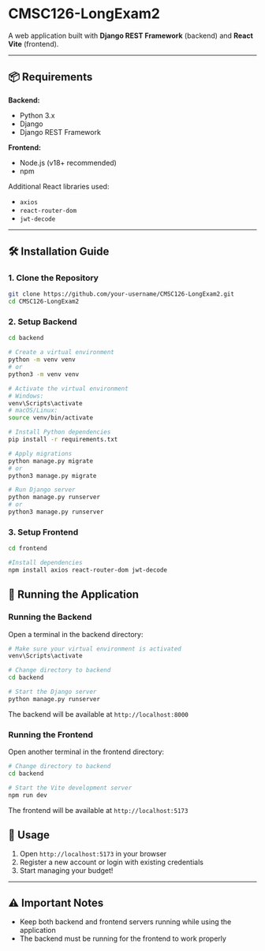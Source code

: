 # CMSC126-LongExam2

A web application built with **Django REST Framework** (backend) and **React Vite** (frontend).

---

## 📦 Requirements

**Backend:**
- Python 3.x
- Django
- Django REST Framework

**Frontend:**
- Node.js (v18+ recommended)
- npm

Additional React libraries used:
- `axios`
- `react-router-dom`
- `jwt-decode`

---

## 🛠 Installation Guide

### 1. Clone the Repository

```bash
git clone https://github.com/your-username/CMSC126-LongExam2.git
cd CMSC126-LongExam2
```

### 2. Setup Backend

```bash
cd backend

# Create a virtual environment
python -m venv venv
# or
python3 -m venv venv

# Activate the virtual environment
# Windows:
venv\Scripts\activate
# macOS/Linux:
source venv/bin/activate

# Install Python dependencies
pip install -r requirements.txt

# Apply migrations
python manage.py migrate
# or
python3 manage.py migrate

# Run Django server
python manage.py runserver
# or
python3 manage.py runserver
```

### 3. Setup Frontend

```bash
cd frontend

#Install dependencies
npm install axios react-router-dom jwt-decode
```

## 🚀 Running the Application

### Running the Backend
Open a terminal in the backend directory:
```bash
# Make sure your virtual environment is activated
venv\Scripts\activate

# Change directory to backend
cd backend

# Start the Django server
python manage.py runserver
```
The backend will be available at `http://localhost:8000`

### Running the Frontend
Open another terminal in the frontend directory:

```bash
# Change directory to backend
cd backend

# Start the Vite development server
npm run dev
```
The frontend will be available at `http://localhost:5173`

## 📝 Usage
1. Open `http://localhost:5173` in your browser
2. Register a new account or login with existing credentials
3. Start managing your budget!

---

## ⚠️ Important Notes
- Keep both backend and frontend servers running while using the application
- The backend must be running for the frontend to work properly